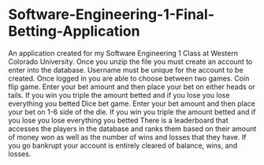 # Software-Engineering-1-Final-Betting-Application
An application created for my Software Engineering 1 Class at Western Colorado University. 
Once you unzip the file you must create an account to enter into the database. Username must be unique for the account to be created. Once logged in you are able to choose between two games.
Coin flip game. Enter your bet amount and then place your bet on either heads or tails. If you win you triple the amount betted and if you lose you lose everything you betted
Dice bet game. Enter your bet amount and then place your bet on 1-6 side of the die. If you win you triple the amount betted and if you lose you lose everything you betted
There is a leaderboard that accesses the players in the database and ranks them based on their amount of money won as well as the number of wins and losses that they have. 
If you go bankrupt your account is entirely cleared of balance, wins, and losses.
